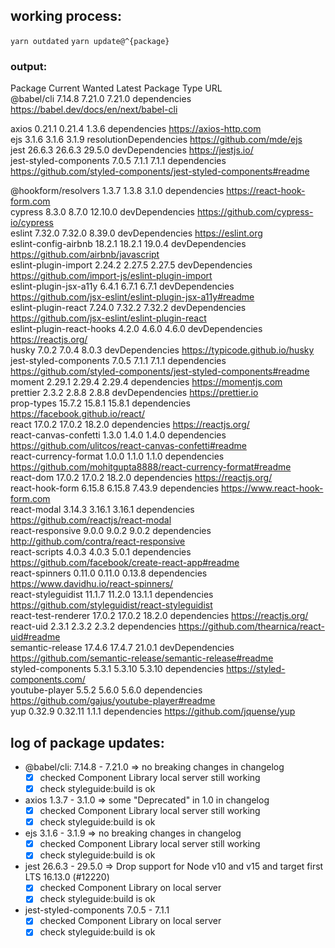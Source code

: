 ## working process:
`yarn outdated`
`yarn update@^{package}`

### output:
Package                   Current Wanted  Latest  Package Type           URL                                                               
@babel/cli                7.14.8  7.21.0  7.21.0  dependencies           https://babel.dev/docs/en/next/babel-cli                          

axios                     0.21.1  0.21.4  1.3.6   dependencies           https://axios-http.com                                            
ejs                       3.1.6   3.1.6   3.1.9   resolutionDependencies https://github.com/mde/ejs                                        
jest                      26.6.3  26.6.3  29.5.0  devDependencies        https://jestjs.io/                                                
jest-styled-components    7.0.5   7.1.1   7.1.1   dependencies           https://github.com/styled-components/jest-styled-components#readme




@hookform/resolvers       1.3.7   1.3.8   3.1.0   dependencies           https://react-hook-form.com                                       
cypress                   8.3.0   8.7.0   12.10.0 devDependencies        https://github.com/cypress-io/cypress                             
eslint                    7.32.0  7.32.0  8.39.0  devDependencies        https://eslint.org                                                
eslint-config-airbnb      18.2.1  18.2.1  19.0.4  devDependencies        https://github.com/airbnb/javascript                              
eslint-plugin-import      2.24.2  2.27.5  2.27.5  devDependencies        https://github.com/import-js/eslint-plugin-import                 
eslint-plugin-jsx-a11y    6.4.1   6.7.1   6.7.1   devDependencies        https://github.com/jsx-eslint/eslint-plugin-jsx-a11y#readme       
eslint-plugin-react       7.24.0  7.32.2  7.32.2  devDependencies        https://github.com/jsx-eslint/eslint-plugin-react                 
eslint-plugin-react-hooks 4.2.0   4.6.0   4.6.0   devDependencies        https://reactjs.org/                                              
husky                     7.0.2   7.0.4   8.0.3   devDependencies        https://typicode.github.io/husky                                  
jest-styled-components    7.0.5   7.1.1   7.1.1   dependencies           https://github.com/styled-components/jest-styled-components#readme
moment                    2.29.1  2.29.4  2.29.4  dependencies           https://momentjs.com                                              
prettier                  2.3.2   2.8.8   2.8.8   devDependencies        https://prettier.io                                               
prop-types                15.7.2  15.8.1  15.8.1  dependencies           https://facebook.github.io/react/                                 
react                     17.0.2  17.0.2  18.2.0  dependencies           https://reactjs.org/                                              
react-canvas-confetti     1.3.0   1.4.0   1.4.0   dependencies           https://github.com/ulitcos/react-canvas-confetti#readme           
react-currency-format     1.0.0   1.1.0   1.1.0   dependencies           https://github.com/mohitgupta8888/react-currency-format#readme    
react-dom                 17.0.2  17.0.2  18.2.0  dependencies           https://reactjs.org/                                              
react-hook-form           6.15.8  6.15.8  7.43.9  dependencies           https://www.react-hook-form.com                                   
react-modal               3.14.3  3.16.1  3.16.1  dependencies           https://github.com/reactjs/react-modal                            
react-responsive          9.0.0   9.0.2   9.0.2   dependencies           http://github.com/contra/react-responsive                         
react-scripts             4.0.3   4.0.3   5.0.1   dependencies           https://github.com/facebook/create-react-app#readme               
react-spinners            0.11.0  0.11.0  0.13.8  dependencies           https://www.davidhu.io/react-spinners/                            
react-styleguidist        11.1.7  11.2.0  13.1.1  dependencies           https://github.com/styleguidist/react-styleguidist                
react-test-renderer       17.0.2  17.0.2  18.2.0  dependencies           https://reactjs.org/                                              
react-uid                 2.3.1   2.3.2   2.3.2   dependencies           https://github.com/thearnica/react-uid#readme                     
semantic-release          17.4.6  17.4.7  21.0.1  devDependencies        https://github.com/semantic-release/semantic-release#readme       
styled-components         5.3.1   5.3.10  5.3.10  dependencies           https://styled-components.com/                                    
youtube-player            5.5.2   5.6.0   5.6.0   dependencies           https://github.com/gajus/youtube-player#readme                    
yup                       0.32.9  0.32.11 1.1.1   dependencies           https://github.com/jquense/yup                                    



## log of package updates:
- @babel/cli: 7.14.8 - 7.21.0 => no breaking changes in changelog
    - [X] checked Component Library local server still working
    - [X] check styleguide:build is ok

- axios 1.3.7 - 3.1.0 => some "Deprecated" in 1.0 in changelog
    - [X] checked Component Library local server still working
    - [X] check styleguide:build is ok

- ejs 3.1.6 - 3.1.9 => no breaking changes in changelog
    - [X] checked Component Library local server still working
    - [X] check styleguide:build is ok

- jest 26.6.3 - 29.5.0 => Drop support for Node v10 and v15 and target first LTS 16.13.0 (#12220)
    - [X] checked Component Library on local server
    - [X] check styleguide:build is ok

- jest-styled-components 7.0.5 - 7.1.1
    - [X] checked Component Library on local server
    - [X] check styleguide:build is ok
